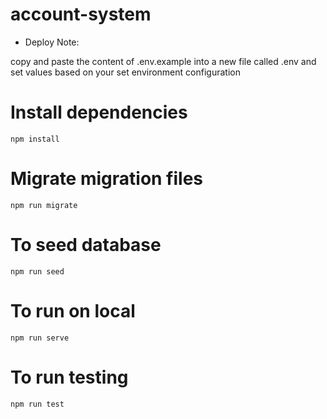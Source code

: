 # account-system

- Deploy Note:

copy and paste the content of .env.example into a new file called .env and set values based on your set environment configuration

# Install dependencies
```
npm install
```

# Migrate migration files
```
npm run migrate
```

# To seed database
```
npm run seed
```

# To run on local
```
npm run serve
```

# To run testing
```
npm run test
```

